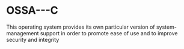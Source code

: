 # OSSA---C
This operating system provides its own particular version of system-management support in order to promote ease of use and to improve security and integrity
